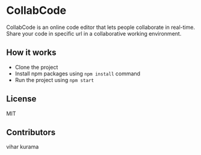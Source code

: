 # CollabCode

CollabCode is an online code editor that lets people collaborate in real-time. Share your code in specific url in a collaborative working environment.


## How it works
* Clone the project
* Install npm packages using `npm install` command
* Run the project using `npm start`


## License
MIT


## Contributors
vihar kurama